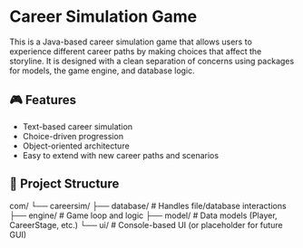 # Career Simulation Game

This is a Java-based career simulation game that allows users to experience different career paths by making choices that affect the storyline. It is designed with a clean separation of concerns using packages for models, the game engine, and database logic.

## 🎮 Features

- Text-based career simulation
- Choice-driven progression
- Object-oriented architecture
- Easy to extend with new career paths and scenarios

## 🧩 Project Structure

com/
└── careersim/
├── database/ # Handles file/database interactions
├── engine/ # Game loop and logic
├── model/ # Data models (Player, CareerStage, etc.)
└── ui/ # Console-based UI (or placeholder for future GUI)

